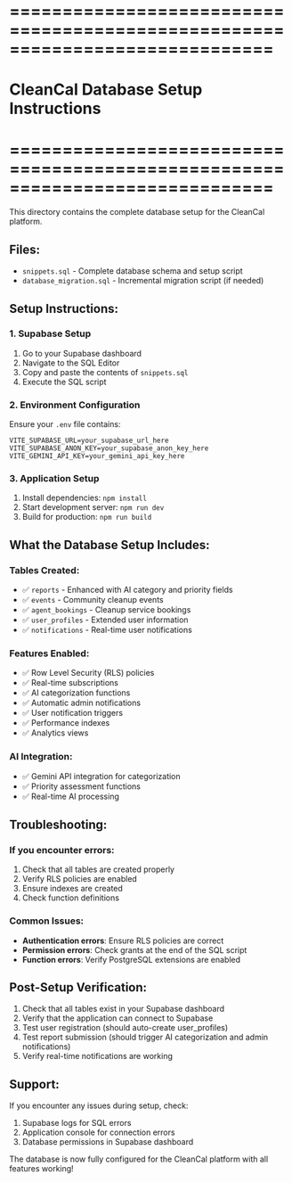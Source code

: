 # =============================================================================
# CleanCal Database Setup Instructions
# =============================================================================

This directory contains the complete database setup for the CleanCal platform.

## Files:
- `snippets.sql` - Complete database schema and setup script
- `database_migration.sql` - Incremental migration script (if needed)

## Setup Instructions:

### 1. Supabase Setup
1. Go to your Supabase dashboard
2. Navigate to the SQL Editor
3. Copy and paste the contents of `snippets.sql`
4. Execute the SQL script

### 2. Environment Configuration
Ensure your `.env` file contains:
```
VITE_SUPABASE_URL=your_supabase_url_here
VITE_SUPABASE_ANON_KEY=your_supabase_anon_key_here
VITE_GEMINI_API_KEY=your_gemini_api_key_here
```

### 3. Application Setup
1. Install dependencies: `npm install`
2. Start development server: `npm run dev`
3. Build for production: `npm run build`

## What the Database Setup Includes:

### Tables Created:
- ✅ `reports` - Enhanced with AI category and priority fields
- ✅ `events` - Community cleanup events
- ✅ `agent_bookings` - Cleanup service bookings
- ✅ `user_profiles` - Extended user information
- ✅ `notifications` - Real-time user notifications

### Features Enabled:
- ✅ Row Level Security (RLS) policies
- ✅ Real-time subscriptions
- ✅ AI categorization functions
- ✅ Automatic admin notifications
- ✅ User notification triggers
- ✅ Performance indexes
- ✅ Analytics views

### AI Integration:
- ✅ Gemini API integration for categorization
- ✅ Priority assessment functions
- ✅ Real-time AI processing

## Troubleshooting:

### If you encounter errors:
1. Check that all tables are created properly
2. Verify RLS policies are enabled
3. Ensure indexes are created
4. Check function definitions

### Common Issues:
- **Authentication errors**: Ensure RLS policies are correct
- **Permission errors**: Check grants at the end of the SQL script
- **Function errors**: Verify PostgreSQL extensions are enabled

## Post-Setup Verification:

1. Check that all tables exist in your Supabase dashboard
2. Verify that the application can connect to Supabase
3. Test user registration (should auto-create user_profiles)
4. Test report submission (should trigger AI categorization and admin notifications)
5. Verify real-time notifications are working

## Support:

If you encounter any issues during setup, check:
1. Supabase logs for SQL errors
2. Application console for connection errors
3. Database permissions in Supabase dashboard

The database is now fully configured for the CleanCal platform with all features working!
